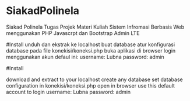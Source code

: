 
# SiakadPolinela
Siakad Polinela Tugas Projek Materi Kuliah Sistem Infromasi Berbasis Web menggunakan PHP Javascrpt dan Bootstrap Admin LTE

#Install
unduh dan ekstrak ke localhost
buat database
atur konfigurasi database pada file konekisi/koneksi.php
buka aplikasi di browser
login menggunakan akun defaul ini:
username: Lubna
password: admin

#Install

download and extract to your localhost
create any database
set database configuration in konekisi/koneksi.php
open in browser
use this default account to login
username: Lubna
password: admin


